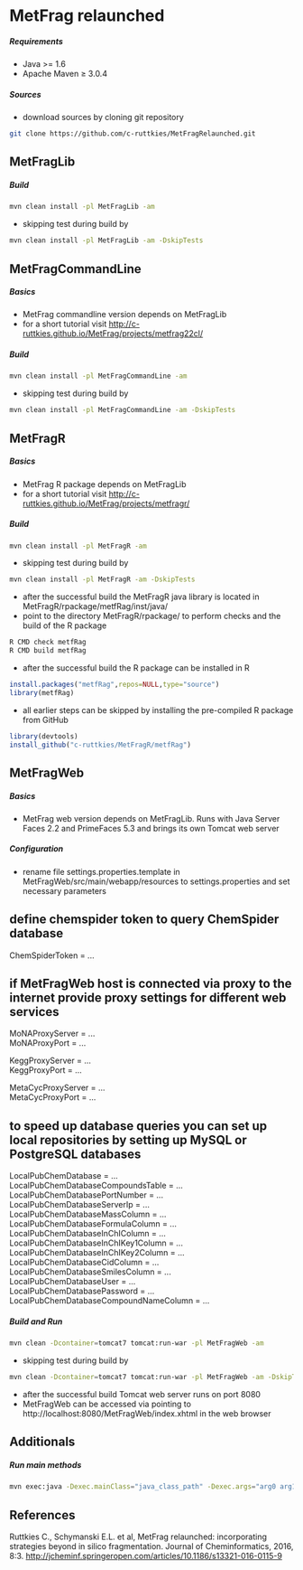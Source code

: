 MetFrag relaunched
==================

##### Requirements
- Java >= 1.6
- Apache Maven ≥ 3.0.4

##### Sources
- download sources by cloning git repository<br>
```bash
git clone https://github.com/c-ruttkies/MetFragRelaunched.git
```

MetFragLib
----------

##### Build
```bash
mvn clean install -pl MetFragLib -am
```

- skipping test during build by<br>
```bash
mvn clean install -pl MetFragLib -am -DskipTests
```

MetFragCommandLine
------------------

##### Basics
- MetFrag commandline version depends on MetFragLib
- for a short tutorial visit http://c-ruttkies.github.io/MetFrag/projects/metfrag22cl/

##### Build
```bash
mvn clean install -pl MetFragCommandLine -am
```

- skipping test during build by<br>
```bash
mvn clean install -pl MetFragCommandLine -am -DskipTests
```

MetFragR
--------

##### Basics
- MetFrag R package depends on MetFragLib<br>
- for a short tutorial visit http://c-ruttkies.github.io/MetFrag/projects/metfragr/

##### Build
```bash
mvn clean install -pl MetFragR -am
```

- skipping test during build by<br>
```bash
mvn clean install -pl MetFragR -am -DskipTests
```

- after the successful build the MetFragR java library is located in MetFragR/rpackage/metfRag/inst/java/ 
- point to the directory MetFragR/rpackage/ to perform checks and the build of the R package<br>
```bash
R CMD check metfRag
R CMD build metfRag
```

- after the successful build the R package can be installed in R<br>
```R
install.packages("metfRag",repos=NULL,type="source")
library(metfRag)
```

- all earlier steps can be skipped by installing the pre-compiled R package from GitHub<br>
```R
library(devtools)
install_github("c-ruttkies/MetFragR/metfRag")
```

MetFragWeb
----------

##### Basics
- MetFrag web version depends on MetFragLib. Runs with Java Server Faces 2.2 and PrimeFaces 5.3 and brings its own Tomcat web server<br>

##### Configuration
 - rename file settings.properties.template in MetFragWeb/src/main/webapp/resources to settings.properties and set necessary parameters<br>

 ## define chemspider token to query ChemSpider database<br>
 ChemSpiderToken = ...<br>

 ## if MetFragWeb host is connected via proxy to the internet provide proxy settings for different web services<br>
 MoNAProxyServer = ...<br>
 MoNAProxyPort = ...<br>

 KeggProxyServer = ...<br>
 KeggProxyPort = ...<br>

 MetaCycProxyServer = ...<br>
 MetaCycProxyPort = ...<br>

 ## to speed up database queries you can set up local repositories by setting up MySQL or PostgreSQL databases<br>
 LocalPubChemDatabase = ...<br>
 LocalPubChemDatabaseCompoundsTable = ...<br>
 LocalPubChemDatabasePortNumber = ...<br>
 LocalPubChemDatabaseServerIp = ...<br>
 LocalPubChemDatabaseMassColumn = ...<br>
 LocalPubChemDatabaseFormulaColumn = ...<br>
 LocalPubChemDatabaseInChIColumn = ...<br>
 LocalPubChemDatabaseInChIKey1Column = ...<br>
 LocalPubChemDatabaseInChIKey2Column = ...<br>
 LocalPubChemDatabaseCidColumn = ...<br>
 LocalPubChemDatabaseSmilesColumn = ...<br>
 LocalPubChemDatabaseUser = ...<br>
 LocalPubChemDatabasePassword = ...<br>
 LocalPubChemDatabaseCompoundNameColumn = ...<br>

##### Build and Run
```bash
mvn clean -Dcontainer=tomcat7 tomcat:run-war -pl MetFragWeb -am
```

- skipping test during build by<br>
```bash
mvn clean -Dcontainer=tomcat7 tomcat:run-war -pl MetFragWeb -am -DskipTests
```

- after the successful build Tomcat web server runs on port 8080<br>
- MetFragWeb can be accessed via pointing to http://localhost:8080/MetFragWeb/index.xhtml in the web browser<br>

Additionals
-----------

##### Run main methods 
```bash
mvn exec:java -Dexec.mainClass="java_class_path" -Dexec.args="arg0 arg1 arg2 ..."  
```

References
----------

Ruttkies C., Schymanski E.L. et al, MetFrag relaunched: incorporating strategies beyond in silico fragmentation. Journal of Cheminformatics, 2016, 8:3. http://jcheminf.springeropen.com/articles/10.1186/s13321-016-0115-9
